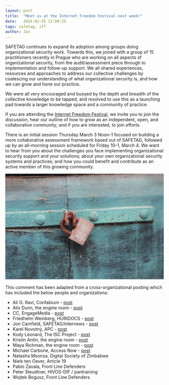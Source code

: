 ```yaml
---
layout: post
title:  "Meet us at the Internet Freedom Festival next week!"
date:   2016-02-25 12:09:25
tags: safetag, iff
author: Jon
---
```


SAFETAG continues to expand its adoption among groups doing organizational security work. Towards this, we joined with a group of 15 practitioners recently in Prague who are working on all aspects of organizational security, from the audit/assessment piece through to implementation and follow-up support. We all shared experiences, resources and approaches to address our collective challenges by coalescing our understanding of what organizational security is, and how we can grow and hone our practice.

We were all very encouraged and buoyed by the depth and breadth of the collective knowledge to be tapped, and resolved to use this as a launching pad towards a larger knowledge space and a community of practice.

If you are attending the [Internet Freedom Festival](https://internetfreedomfestival.org/), we invite you to join the discussion, hear our outline of how to grow as an independent, open, and collaborative community; and if you are interested, to join efforts.

There is an initial session Thursday March 3 Noon-1 focused on building a more collaborative assessment framework based out of SAFETAG, followed up by an all-morning session scheduled for Friday 10–1, March 4. We want to hear from you about the challenges you face implementing organizational security support and your solutions; about your own organizational security systems and practices; and how you could benefit and contribute as an active member of this growing community.

![Dubrovnik Lock CC-BY Jon Camfield](/images/Dubrovnik_ccBY_JonCamfield.JPG "Dubrovnik Lock CC-BY Jon Camfield")

This comment has been adapted from a cross-organizational posting which has included the below people and organizations:

* Ali G. Ravi, Confabium - [post](https://medium.com/@medialium/finally-some-good-news-about-organizational-security-9ac21e186e1d#.jnl6eukyv)
* Alix Dunn, the engine room - [post](https://www.theengineroom.org/finally-some-good-news-about-organizational-security/)
* CC, EngageMedia - [post](https://www.engagemedia.org/blog/finally-some-good-news-about-organizational-security)
* Friedhelm Weinberg, HURIDOCS - [post](https://www.huridocs.org/2016/02/improve-organizational-security-build-relationships-iff/)
* Jon Camfield, SAFETAG/Internews - [post](https://medium.com/@joncamfield/a-quick-update-meet-us-at-the-internet-freedom-festival-next-week-d04d1d54727b)
* Karel Novotný, APC - [post](https://www.apc.org/en/blog/finally-some-good-news-about-organizational-securi)
* Kody Leonard, The ISC Project - [post](https://iscproject.org/finally-some-good-news-about-organizational-security-2/)
* Kristin Antin, the engine room - [post](https://www.theengineroom.org/finally-some-good-news-about-organizational-security/)
* Maya Richman, the engine room - [post](https://www.theengineroom.org/finally-some-good-news-about-organizational-security/)
* Michael Carbone, Access Now - [post](https://www.accessnow.org/finally-some-good-news-about-organizational-security/)
* Natasha Msonza, Digital Society of Zimbabwe
* Niels ten Oever, Article 19
* Pablo Zavala, Front Line Defenders
* Peter Steudtner, HIVOS-DIF / pantraining
* Wojtek Bogusz, Front Line Defenders
